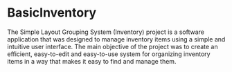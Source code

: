 # BasicInventory
The Simple Layout Grouping System (Inventory) project is a software application that was designed to manage inventory items using a simple and intuitive user interface.
The main objective of the project was to create an efficient, easy-to-edit and easy-to-use system for organizing inventory items in a way that makes it easy to find 
and manage them.
